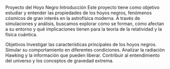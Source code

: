 Proyecto del Hoyo Negro
Introducción
Este proyecto tiene como objetivo estudiar y entender las propiedades de los hoyos negros, fenómenos cósmicos de gran interés en la astrofísica moderna. A través de simulaciones y análisis, buscamos explorar cómo se forman, cómo afectan a su entorno y qué implicaciones tienen para la teoría de la relatividad y la física cuántica.

Objetivos
Investigar las características principales de los hoyos negros.
Simular su comportamiento en diferentes condiciones.
Analizar la radiación Hawking y la información que pueden liberar.
Contribuir al entendimiento del universo y los conceptos de gravedad extrema.
